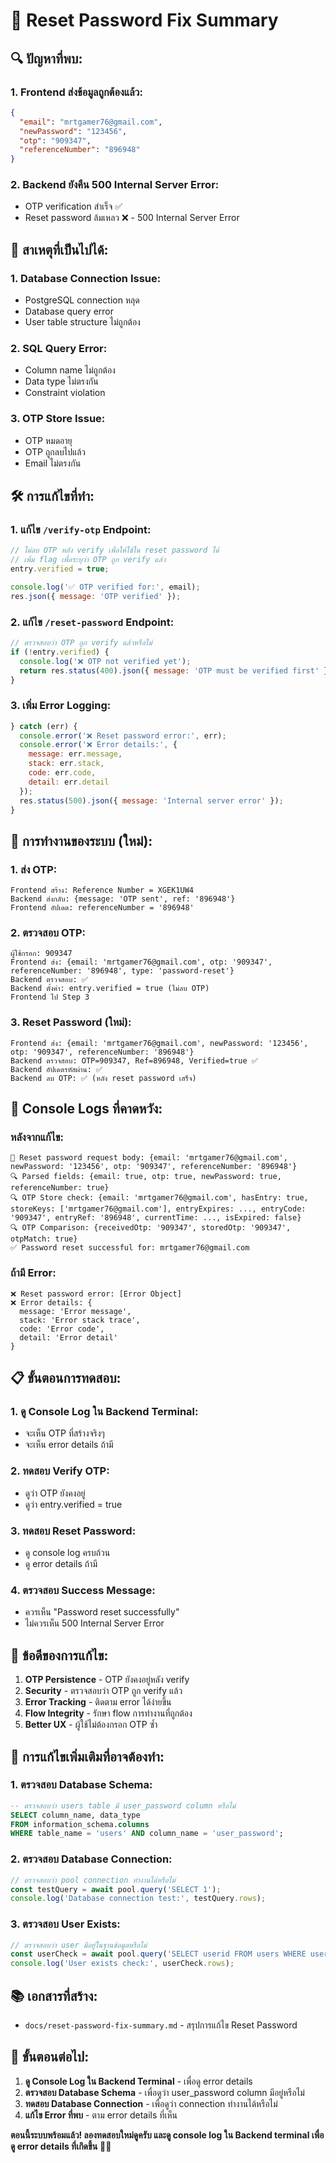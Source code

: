# 🔧 Reset Password Fix Summary

## 🔍 **ปัญหาที่พบ:**

### **1. Frontend ส่งข้อมูลถูกต้องแล้ว:**
```json
{
  "email": "mrtgamer76@gmail.com",
  "newPassword": "123456",
  "otp": "909347",
  "referenceNumber": "896948"
}
```

### **2. Backend ยังคืน 500 Internal Server Error:**
- OTP verification สำเร็จ ✅
- Reset password ล้มเหลว ❌ - 500 Internal Server Error

## 🔧 **สาเหตุที่เป็นไปได้:**

### **1. Database Connection Issue:**
- PostgreSQL connection หลุด
- Database query error
- User table structure ไม่ถูกต้อง

### **2. SQL Query Error:**
- Column name ไม่ถูกต้อง
- Data type ไม่ตรงกัน
- Constraint violation

### **3. OTP Store Issue:**
- OTP หมดอายุ
- OTP ถูกลบไปแล้ว
- Email ไม่ตรงกัน

## 🛠️ **การแก้ไขที่ทำ:**

### **1. แก้ไข `/verify-otp` Endpoint:**
```javascript
// ไม่ลบ OTP หลัง verify เพื่อให้ใช้ใน reset password ได้
// เพิ่ม flag เพื่อระบุว่า OTP ถูก verify แล้ว
entry.verified = true;

console.log('✅ OTP verified for:', email);
res.json({ message: 'OTP verified' });
```

### **2. แก้ไข `/reset-password` Endpoint:**
```javascript
// ตรวจสอบว่า OTP ถูก verify แล้วหรือไม่
if (!entry.verified) {
  console.log('❌ OTP not verified yet');
  return res.status(400).json({ message: 'OTP must be verified first' });
}
```

### **3. เพิ่ม Error Logging:**
```javascript
} catch (err) {
  console.error('❌ Reset password error:', err);
  console.error('❌ Error details:', {
    message: err.message,
    stack: err.stack,
    code: err.code,
    detail: err.detail
  });
  res.status(500).json({ message: 'Internal server error' });
}
```

## 🔄 **การทำงานของระบบ (ใหม่):**

### **1. ส่ง OTP:**
```
Frontend สร้าง: Reference Number = XGEK1UW4
Backend ส่งกลับ: {message: 'OTP sent', ref: '896948'}
Frontend อัปเดต: referenceNumber = '896948'
```

### **2. ตรวจสอบ OTP:**
```
ผู้ใช้กรอก: 909347
Frontend ส่ง: {email: 'mrtgamer76@gmail.com', otp: '909347', referenceNumber: '896948', type: 'password-reset'}
Backend ตรวจสอบ: ✅
Backend ตั้งค่า: entry.verified = true (ไม่ลบ OTP)
Frontend ไป Step 3
```

### **3. Reset Password (ใหม่):**
```
Frontend ส่ง: {email: 'mrtgamer76@gmail.com', newPassword: '123456', otp: '909347', referenceNumber: '896948'}
Backend ตรวจสอบ: OTP=909347, Ref=896948, Verified=true ✅
Backend อัปเดตรหัสผ่าน: ✅
Backend ลบ OTP: ✅ (หลัง reset password เสร็จ)
```

## 🎯 **Console Logs ที่คาดหวัง:**

### **หลังจากแก้ไข:**
```
🔐 Reset password request body: {email: 'mrtgamer76@gmail.com', newPassword: '123456', otp: '909347', referenceNumber: '896948'}
🔍 Parsed fields: {email: true, otp: true, newPassword: true, referenceNumber: true}
🔍 OTP Store check: {email: 'mrtgamer76@gmail.com', hasEntry: true, storeKeys: ['mrtgamer76@gmail.com'], entryExpires: ..., entryCode: '909347', entryRef: '896948', currentTime: ..., isExpired: false}
🔍 OTP Comparison: {receivedOtp: '909347', storedOtp: '909347', otpMatch: true}
✅ Password reset successful for: mrtgamer76@gmail.com
```

### **ถ้ามี Error:**
```
❌ Reset password error: [Error Object]
❌ Error details: {
  message: 'Error message',
  stack: 'Error stack trace',
  code: 'Error code',
  detail: 'Error detail'
}
```

## 📋 **ขั้นตอนการทดสอบ:**

### **1. ดู Console Log ใน Backend Terminal:**
- จะเห็น OTP ที่สร้างจริงๆ
- จะเห็น error details ถ้ามี

### **2. ทดสอบ Verify OTP:**
- ดูว่า OTP ยังคงอยู่
- ดูว่า entry.verified = true

### **3. ทดสอบ Reset Password:**
- ดู console log ครบถ้วน
- ดู error details ถ้ามี

### **4. ตรวจสอบ Success Message:**
- ควรเห็น "Password reset successfully"
- ไม่ควรเห็น 500 Internal Server Error

## 🎉 **ข้อดีของการแก้ไข:**

1. **OTP Persistence** - OTP ยังคงอยู่หลัง verify
2. **Security** - ตรวจสอบว่า OTP ถูก verify แล้ว
3. **Error Tracking** - ติดตาม error ได้ง่ายขึ้น
4. **Flow Integrity** - รักษา flow การทำงานที่ถูกต้อง
5. **Better UX** - ผู้ใช้ไม่ต้องกรอก OTP ซ้ำ

## 🚨 **การแก้ไขเพิ่มเติมที่อาจต้องทำ:**

### **1. ตรวจสอบ Database Schema:**
```sql
-- ตรวจสอบว่า users table มี user_password column หรือไม่
SELECT column_name, data_type 
FROM information_schema.columns 
WHERE table_name = 'users' AND column_name = 'user_password';
```

### **2. ตรวจสอบ Database Connection:**
```javascript
// ตรวจสอบว่า pool connection ทำงานได้หรือไม่
const testQuery = await pool.query('SELECT 1');
console.log('Database connection test:', testQuery.rows);
```

### **3. ตรวจสอบ User Exists:**
```javascript
// ตรวจสอบว่า user มีอยู่ในฐานข้อมูลหรือไม่
const userCheck = await pool.query('SELECT userid FROM users WHERE user_email = $1', [email]);
console.log('User exists check:', userCheck.rows);
```

## 📚 **เอกสารที่สร้าง:**
- `docs/reset-password-fix-summary.md` - สรุปการแก้ไข Reset Password

## 🎯 **ขั้นตอนต่อไป:**

1. **ดู Console Log ใน Backend Terminal** - เพื่อดู error details
2. **ตรวจสอบ Database Schema** - เพื่อดูว่า user_password column มีอยู่หรือไม่
3. **ทดสอบ Database Connection** - เพื่อดูว่า connection ทำงานได้หรือไม่
4. **แก้ไข Error ที่พบ** - ตาม error details ที่เห็น

**ตอนนี้ระบบพร้อมแล้ว! ลองทดสอบใหม่ดูครับ และดู console log ใน Backend terminal เพื่อดู error details ที่เกิดขึ้น** 🔧✨
